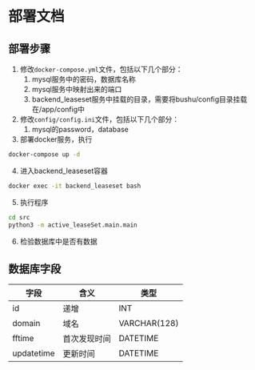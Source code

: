 # 部署文档

## 部署步骤

1. 修改`docker-compose.yml`文件，包括以下几个部分：
    1. mysql服务中的密码，数据库名称
    2. mysql服务中映射出来的端口
    3. backend_leaseset服务中挂载的目录，需要将bushu/config目录挂载在/app/config中
2. 修改`config/config.ini`文件，包括以下几个部分：
    1. mysql的password，database
3. 部署docker服务，执行

```bash
docker-compose up -d
```

4. 进入backend_leaseset容器

```bash
docker exec -it backend_leaseset bash
```

5. 执行程序

```bash
cd src
python3 -m active_leaseSet.main.main
```

6. 检验数据库中是否有数据

## 数据库字段

| 字段 | 含义 | 类型 |
| --- | --- | --- |
| id | 递增 | INT |
| domain | 域名 | VARCHAR(128) |
| fftime | 首次发现时间 | DATETIME |
| updatetime | 更新时间 | DATETIME |